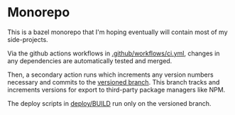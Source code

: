 # Monorepo

This is a bazel monorepo that I'm hoping eventually will contain most of my side-projects.

Via the github actions workflows in [.github/workflows/ci.yml], changes in any dependencies are automatically tested and merged.

Then, a secondary action runs which increments any version numbers necessary and commits to the [versioned branch]. This branch tracks and increments versions for export to third-party package managers like NPM.

[.github/workflows/ci.yml]: .github/workflows/ci.yml
[versioned branch]: https://github.com/Zemnmez/monorepo/tree/versioned

The deploy scripts in [deploy/BUILD] run only on the versioned branch.


[deploy/build]: deploy/BUILD
